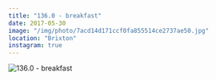 ```yaml
---
title: "136.0 - breakfast"
date: 2017-05-30
image: "/img/photo/7acd14d171ccf0fa855514ce2737ae50.jpg"
location: "Brixton"
instagram: true
---
```


![136.0 - breakfast](/img/photo/7acd14d171ccf0fa855514ce2737ae50.jpg)
